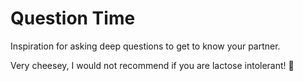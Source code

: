 # Question Time
Inspiration for asking deep questions to get to know your partner.

Very cheesey, I would not recommend if you are lactose intolerant! 🧀

